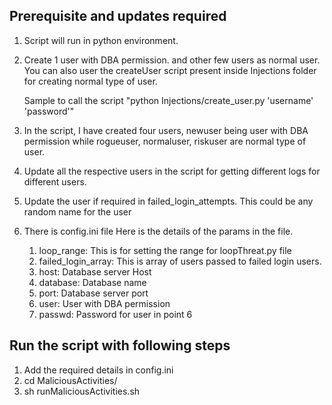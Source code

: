 ## Prerequisite and updates required

1. Script will run in python environment.
2. Create 1 user with DBA permission. and other few users as normal user. You can also user the createUser script present 
inside Injections folder for creating normal type of user. 

    Sample to call the script "python Injections/create_user.py 'username' 'password'"

3. In the script, I have created four users, newuser being user with DBA permission while rogueuser, normaluser, riskuser 
are normal type of user.

4. Update all the respective users in the script for getting different logs for different users.

5. Update the user if required in failed_login_attempts. This could be any random name for the user

6. There is config.ini file Here is the details of the params in the file.
    1. loop_range: This is for setting the range for loopThreat.py file
    2. failed_login_array: This is array of users passed to failed login users.
    3. host: Database server Host 
    4. database: Database name
    5. port: Database server port
    6. user: User with DBA permission
    7. passwd: Password for user in point 6


## Run the script with following steps

1. Add the required details in config.ini
2. cd MaliciousActivities/
3. sh runMaliciousActivities.sh
